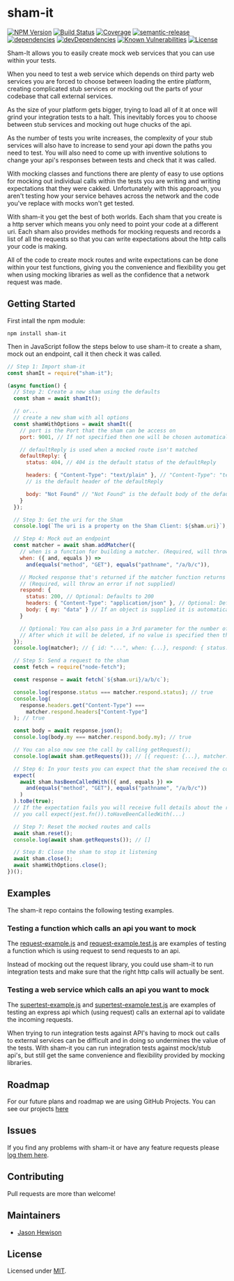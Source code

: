 # sham-it
[![NPM Version](https://img.shields.io/npm/v/sham-it.svg)](https://www.npmjs.com/package/sham-it)
[![Build Status](https://circleci.com/gh/dos-j/sham-it.svg?style=shield&circle-token=:circle-token)](https://circleci.com/gh/dos-j/sham-it) [![Coverage](https://img.shields.io/codecov/c/github/dos-j/sham-it.svg)](https://codecov.io/gh/dos-j/sham-it) [![semantic-release](https://img.shields.io/badge/%20%20%F0%9F%93%A6%F0%9F%9A%80-semantic--release-e10079.svg)](https://github.com/semantic-release/semantic-release)
 [![dependencies](https://david-dm.org/dos-j/sham-it.svg)](https://david-dm.org/dos-j/sham-it) [![devDependencies](https://david-dm.org/dos-j/sham-it/dev-status.svg)](https://david-dm.org/dos-j/sham-it#info=devDependencies) [![Known Vulnerabilities](https://snyk.io/test/github/dos-j/sham-it/badge.svg)](https://snyk.io/test/github/dos-j/sham-it) [![License](	https://img.shields.io/github/license/dos-j/sham-it.svg)](https://github.com/dos-j/sham-it/blob/master/LICENSE)

Sham-It allows you to easily create mock web services that you can use within your tests.

When you need to test a web service which depends on third party web services you are forced to choose between loading the entire platform, creating complicated stub services or mocking out the parts of your codebase that call external services.

As the size of your platform gets bigger, trying to load all of it at once will grind your integration tests to a halt. This inevitably forces you to choose between stub services and mocking out huge chucks of the api.

As the number of tests you write increases, the complexity of your stub services will also have to increase to send your api down the paths you need to test. You will also need to come up with inventive solutions to change your api's responses between tests and check that it was called.

With mocking classes and functions there are plenty of easy to use options for mocking out individual calls within the tests you are writing and writing expectations that they were cakked. Unfortunately with this approach, you aren't testing how your service behaves across the network and the code you've replace with mocks won't get tested.

With sham-it you get the best of both worlds. Each sham that you create is a http server which means you only need to point your code at a different uri. Each sham also provides methods for mocking requests and records a list of all the requests so that you can write expectations about the http calls your code is making.

All of the code to create mock routes and write expectations can be done within your test functions, giving you the convenience and flexibility you get when using mocking libraries as well as the confidence that a network request was made.

## Getting Started

First intall the npm module:
```
npm install sham-it
```

Then in JavaScript follow the steps below to use sham-it to create a sham, mock out an endpoint, call it then check it was called.
```js
// Step 1: Import sham-it
const shamIt = require("sham-it");

(async function() {
  // Step 2: Create a new sham using the defaults
  const sham = await shamIt();

  // or...
  // create a new sham with all options
  const shamWithOptions = await shamIt({
    // port is the Port that the sham can be access on
    port: 9001, // If not specified then one will be chosen automatically

    // defaultReply is used when a mocked route isn't matched
    defaultReply: {
      status: 404, // 404 is the default status of the defaultReply

      headers: { "Content-Type": "text/plain" }, // "Content-Type": "text/plain"
      // is the default header of the defaultReply

      body: "Not Found" // "Not Found" is the default body of the default reply
    }
  });

  // Step 3: Get the uri for the Sham
  console.log(`The uri is a property on the Sham Client: ${sham.uri}`); // http://localhost:8000

  // Step 4: Mock out an endpoint
  const matcher = await sham.addMatcher({
    // when is a function for building a matcher. (Required, will throw an error if not supplied)
    when: ({ and, equals }) =>
      and(equals("method", "GET"), equals("pathname", "/a/b/c")),

    // Mocked response that's returned if the matcher function returns true
    // (Required, will throw an error if not supplied)
    respond: {
      status: 200, // Optional: Defaults to 200
      headers: { "Content-Type": "application/json" }, // Optional: Defaults to { "Content-Type": "application/json" }
      body: { my: "data" } // If an object is supplied it is automatically stringified using JSON.stringify(...)
    }

    // Optional: You can also pass in a 3rd parameter for the number of times the matcher should match.
    // After which it will be deleted, if no value is specified then the matcher will match an unlimited number of times.
  });
  console.log(matcher); // { id: "...", when: {...}, respond: { status: ..., headers: {...}, body: {...} } }

  // Step 5: Send a request to the sham
  const fetch = require("node-fetch");

  const response = await fetch(`${sham.uri}/a/b/c`);

  console.log(response.status === matcher.respond.status); // true
  console.log(
    response.headers.get("Content-Type") ===
      matcher.respond.headers["Content-Type"]
  ); // true

  const body = await response.json();
  console.log(body.my === matcher.respond.body.my); // true

  // You can also now see the call by calling getRequest();
  console.log(await sham.getRequests()); // [{ request: {...}, matcher: {...}, response: {...} }]

  // Step 6: In your tests you can expect that the sham received the correct request by doing
  expect(
    await sham.hasBeenCalledWith(({ and, equals }) =>
      and(equals("method", "GET"), equals("pathname", "/a/b/c"))
    )
  ).toBe(true);
  // If the expectation fails you will receive full details about the reason why similar to when
  // you call expect(jest.fn()).toHaveBeenCalledWith(...)

  // Step 7: Reset the mocked routes and calls
  await sham.reset();
  console.log(await sham.getRequests()); // []

  // Step 8: Close the sham to stop it listening
  await sham.close();
  await shamWithOptions.close();
})();
```

## Examples

The sham-it repo contains the following testing examples.

### Testing a function which calls an api you want to mock

The [request-example.js](https://github.com/dos-j/sham-it/tree/master/examples/request-example.js) and [request-example.test.js](https://github.com/dos-j/sham-it/tree/master/examples/request-example.test.js) are examples of testing a function which is using request to send requests to an api.

Instead of mocking out the request library, you could use sham-it to run integration tests and make sure that the right http calls will actually be sent.

### Testing a web service which calls an api you want to mock

The [supertest-example.js](https://github.com/dos-j/sham-it/tree/master/examples/supertest-example.js) and [supertest-example.test.js](https://github.com/dos-j/sham-it/tree/master/examples/supertest-example.test.js) are examples of testing an express api which (using request) calls an external api to validate the incoming requests.

When trying to run integration tests against API's having to mock out calls to external services can be difficult and in doing so undermines the value of the tests. With sham-it you can run integration tests against mock/stub api's, but still get the same convenience and flexibility provided by mocking libraries.

## Roadmap

For our future plans and roadmap we are using GitHub Projects. You can see our projects [here](https://github.com/dos-j/sham-it/projects)

## Issues

If you find any problems with sham-it or have any feature requests please [log them here](https://github.com/dos-j/sham-it/issues?state=open).

## Contributing

Pull requests are more than welcome!

## Maintainers
* [Jason Hewison](https://github.com/JasonHewison)

## License

Licensed under [MIT](./LICENSE).

